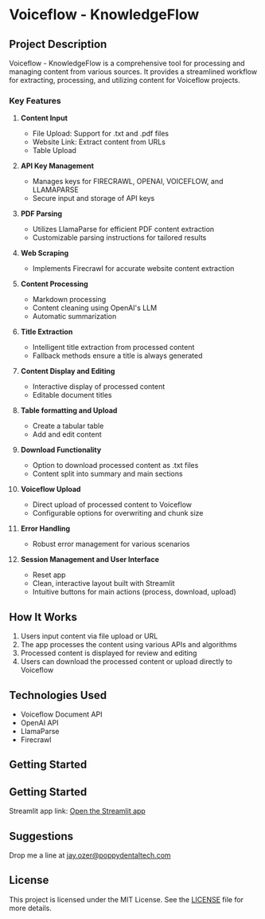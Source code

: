 # Voiceflow - KnowledgeFlow

## Project Description

Voiceflow - KnowledgeFlow is a comprehensive tool for processing and managing content from various sources. It provides a streamlined workflow for extracting, processing, and utilizing content for Voiceflow projects.

### Key Features

1. **Content Input**
   - File Upload: Support for .txt and .pdf files
   - Website Link: Extract content from URLs
   - Table Upload

2. **API Key Management**
   - Manages keys for FIRECRAWL, OPENAI, VOICEFLOW, and LLAMAPARSE
   - Secure input and storage of API keys

3. **PDF Parsing**
   - Utilizes LlamaParse for efficient PDF content extraction
   - Customizable parsing instructions for tailored results

4. **Web Scraping**
   - Implements Firecrawl for accurate website content extraction

5. **Content Processing**
   - Markdown processing
   - Content cleaning using OpenAI's LLM
   - Automatic summarization

6. **Title Extraction**
   - Intelligent title extraction from processed content
   - Fallback methods ensure a title is always generated

7. **Content Display and Editing**
   - Interactive display of processed content
   - Editable document titles

8. **Table formatting and Upload**
   - Create a tabular table 
   - Add and edit content

8. **Download Functionality**
   - Option to download processed content as .txt files
   - Content split into summary and main sections

9. **Voiceflow Upload**
   - Direct upload of processed content to Voiceflow
   - Configurable options for overwriting and chunk size

10. **Error Handling**
    - Robust error management for various scenarios

11. **Session Management and User Interface**
    - Reset app
    - Clean, interactive layout built with Streamlit
    - Intuitive buttons for main actions (process, download, upload)

## How It Works

1. Users input content via file upload or URL
2. The app processes the content using various APIs and algorithms
3. Processed content is displayed for review and editing
4. Users can download the processed content or upload directly to Voiceflow

## Technologies Used

- Voiceflow Document API
- OpenAI API
- LlamaParse
- Firecrawl

## Getting Started

## Getting Started

Streamlit app link: [Open the Streamlit app](https://your-streamlit-app-link.com)

## Suggestions

Drop me a line at jay.ozer@poppydentaltech.com

## License

This project is licensed under the MIT License. See the [LICENSE](LICENSE) file for more details.